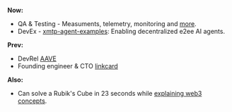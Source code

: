 **Now:**
- QA & Testing - Measuments, telemetry, monitoring and [more](https://github.com/xmtp/xmtp-qa-testing/).
- DevEx - [xmtp-agent-examples](https://github.com/ephemeraHQ/xmtp-agent-examples): Enabling decentralized e2ee AI agents.

**Prev:**
- DevRel [AAVE](https://aave.com/)
- Founding engineer & CTO [linkcard](https://linkcard.app/)

**Also:**
- Can solve a Rubik's Cube in 23 seconds while [explaining web3 concepts](https://twitter.com/fabriguespe/status/1677089304470859777).
